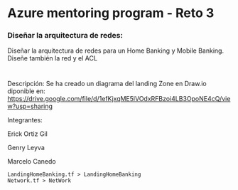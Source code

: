 # Azure mentoring program - Reto 3

### Diseñar la arquitectura de redes:

Diseñar la arquitectura de redes para un Home Banking y Mobile Banking. Diseñe también la red y el ACL

#
Descripción:
Se ha creado un diagrama del landing Zone en Draw.io diponible en:
https://drive.google.com/file/d/1efKjxqME5lVOdxRFBzoi4LB3OpoNE4cQ/view?usp=sharing

Integrantes:

Erick Ortiz Gil

Genry Leyva

Marcelo Canedo

``` 
LandingHomeBanking.tf > LandingHomeBanking
Network.tf > NetWork
``` 



